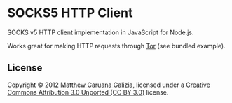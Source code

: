 # SOCKS5 HTTP Client #

SOCKS v5 HTTP client implementation in JavaScript for Node.js.

Works great for making HTTP requests through [Tor](https://www.torproject.org/) (see bundled example).

## License ##

Copyright © 2012 [Matthew Caruana Galizia](http://twitter.com/mcaruanagalizia), licensed under a [Creative Commons Attribution 3.0 Unported (CC BY 3.0)](http://creativecommons.org/licenses/by/3.0/legalcode) license.
